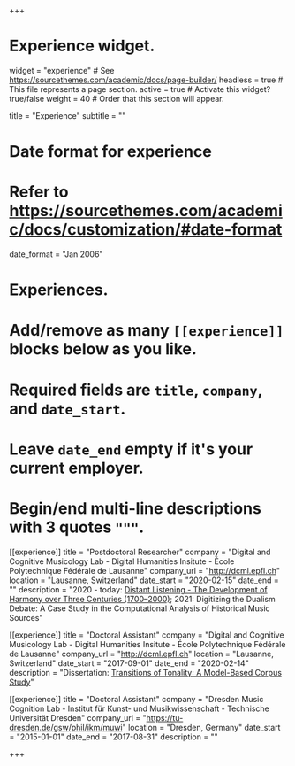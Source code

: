+++
# Experience widget.
widget = "experience"  # See https://sourcethemes.com/academic/docs/page-builder/
headless = true  # This file represents a page section.
active = true  # Activate this widget? true/false
weight = 40  # Order that this section will appear.

title = "Experience"
subtitle = ""

# Date format for experience
#   Refer to https://sourcethemes.com/academic/docs/customization/#date-format
date_format = "Jan 2006"

# Experiences.
#   Add/remove as many `[[experience]]` blocks below as you like.
#   Required fields are `title`, `company`, and `date_start`.
#   Leave `date_end` empty if it's your current employer.
#   Begin/end multi-line descriptions with 3 quotes `"""`.
[[experience]]
  title = "Postdoctoral Researcher"
  company = "Digital and Cognitive Musicology Lab - Digital Humanities Insitute - École Polytechnique Fédérale de Lausanne"
  company_url = "http://dcml.epfl.ch"
  location = "Lausanne, Switzerland"
  date_start = "2020-02-15"
  date_end = ""
  description = "2020 - today: [Distant Listening - The Development of Harmony over Three Centuries (1700–2000)](https://www.epfl.ch/labs/dcml/projects/distant-listening/); 2021: Digitizing the Dualism Debate: A Case Study in the Computational Analysis of Historical Music Sources"

[[experience]]
  title = "Doctoral Assistant"
  company = "Digital and Cognitive Musicology Lab - Digital Humanities Insitute - École Polytechnique Fédérale de Lausanne"
  company_url = "http://dcml.epfl.ch"
  location = "Lausanne, Switzerland"
  date_start = "2017-09-01"
  date_end = "2020-02-14"
  description = "Dissertation: [Transitions of Tonality: A Model-Based Corpus Study](https://infoscience.epfl.ch/record/273178)"

[[experience]]
  title = "Doctoral Assistant"
  company = "Dresden Music Cognition Lab - Institut für Kunst- und Musikwissenschaft - Technische Universität Dresden"
  company_url = "https://tu-dresden.de/gsw/phil/ikm/muwi"
  location = "Dresden, Germany"
  date_start = "2015-01-01"
  date_end = "2017-08-31"
  description = ""

+++
